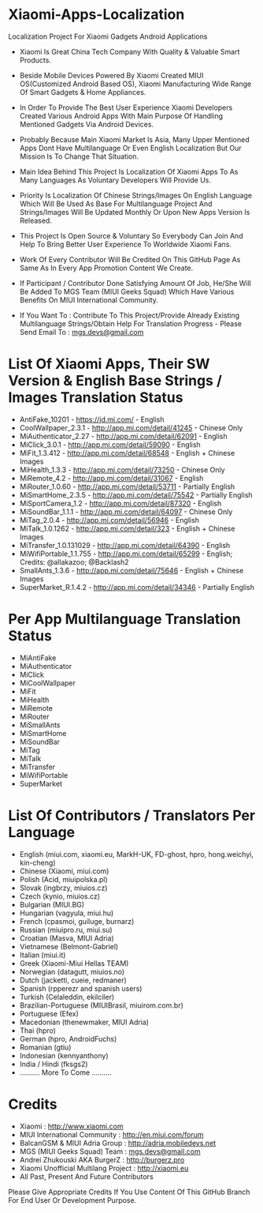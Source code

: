 # Xiaomi-Apps-Localization
Localization Project For Xiaomi Gadgets Android Applications


- Xiaomi Is Great China Tech Company With Quality & Valuable Smart Products.
- Beside Mobile Devices Powered By Xiaomi Created MIUI OS(Customized Android Based OS), Xiaomi Manufacturing Wide Range Of Smart Gadgets & Home Appliances.
- In Order To Provide The Best User Experience Xiaomi Developers Created Various Android Apps With Main Purpose Of Handling Mentioned Gadgets Via Android Devices.


- Probably Because Main Xiaomi Market Is Asia, Many Upper Mentioned Apps Dont Have Multilanguage Or Even English Localization But Our Mission Is To Change That Situation.
- Main Idea Behind This Project Is Localization Of Xiaomi Apps To As Many Languages As Voluntary Developers Will Provide Us. 
- Priority Is Localization Of Chinese Strings/Images On English Language Which Will Be Used As Base For Multilanguage Project And Strings/Images Will Be Updated Monthly Or Upon New Apps Version Is Released.
- This Project Is Open Source & Voluntary So Everybody Can Join And Help To Bring Better User Experience To Worldwide Xiaomi Fans.
- Work Of Every Contributor Will Be Credited On This GitHub Page As Same As In Every App Promotion Content We Create.
- If Participant / Contributor Done Satisfying Amount Of Job, He/She Will Be Added To MGS Team (MIUI Geeks Squad) Which Have Various Benefits On MIUI International Community.
 
- If You Want To : Contribute To This Project/Provide Already Existing Multilanguage Strings/Obtain Help For Translation Progress - Please Send Email To : mgs.devs@gmail.com



# List Of Xiaomi Apps, Their SW Version & English Base Strings / Images Translation Status

- AntiFake_10201 - https://jd.mi.com/ - English
- CoolWallpaper_2.3.1 - http://app.mi.com/detail/41245 - Chinese Only
- MiAuthenticator_2.27 - http://app.mi.com/detail/62091 - English
- MiClick_3.0.1 - http://app.mi.com/detail/59090 - English
- MiFit_1.3.412 - http://app.mi.com/detail/68548 - English + Chinese Images
- MiHealth_1.3.3 - http://app.mi.com/detail/73250 - Chinese Only
- MiRemote_4.2 - http://app.mi.com/detail/31067 - English
- MiRouter_1.0.60 - http://app.mi.com/detail/53711 - Partially English
- MiSmartHome_2.3.5 - http://app.mi.com/detail/75542 - Partially English
- MiSportCamera_1.2 - http://app.mi.com/detail/87320 - English
- MiSoundBar_1.1.1 - http://app.mi.com/detail/64097 - Chinese Only
- MiTag_2.0.4 - http://app.mi.com/detail/56946 - English
- MiTalk_1.0.1262 - http://app.mi.com/detail/323 - English + Chinese Images
- MiTransfer_1.0.131029 - http://app.mi.com/detail/64390 - English
- MiWifiPortable_1.1.755 - http://app.mi.com/detail/65299 - English; Credits: @allakazoo; @Backlash2
- SmallAnts_1.3.6 - http://app.mi.com/detail/75646 - English + Chinese Images
- SuperMarket_R.1.4.2 - http://app.mi.com/detail/34346 - Partially English



# Per App Multilanguage Translation Status

- MiAntiFake
- MiAuthenticator
- MiClick
- MiCoolWallpaper
- MiFit
- MiHealth
- MiRemote
- MiRouter
- MiSmallAnts
- MiSmartHome
- MiSoundBar
- MiTag
- MiTalk
- MiTransfer
- MiWifiPortable
- SuperMarket



# List Of Contributors / Translators Per Language

- English (miui.com, xiaomi.eu, MarkH-UK, FD-ghost, hpro, hong.weichyi, kin-cheng)
- Chinese (Xiaomi, miui.com)
- Polish (Acid, miuipolska.pl)
- Slovak (ingbrzy, miuios.cz)
- Czech (kynio, miuios.cz)
- Bulgarian (MIUI.BG)
- Hungarian (vagyula, miui.hu)
- French (cpasmoi, guiluge, burnarz)
- Russian (miuipro.ru, miui.su)
- Croatian (Masva, MIUI Adria)
- Vietnamese (Belmont-Gabriel)
- Italian (miui.it)
- Greek (Xiaomi-Miui Hellas TEAM)
- Norwegian (datagutt, miuios.no)
- Dutch (jacketti, cueie, redmaner)
- Spanish (rpperezr and spanish users)
- Turkish (Celaleddin, ekilciler)
- Brazilian-Portuguese (MIUIBrasil, miuirom.com.br)
- Portuguese (Efex)
- Macedonian (thenewmaker, MIUI Adria)
- Thai (hpro)
- German (hpro, AndroidFuchs)
- Romanian (gtiu)
- Indonesian (kennyanthony)
- India / Hindi (fksgs2)
- .......... More To Come ..........




# Credits

- Xiaomi : http://www.xiaomi.com
- MIUI International Community : http://en.miui.com/forum
- BalcanGSM & MIUI Adria Group : http://adria.mobiledevs.net
- MGS (MIUI Geeks Squad) Team : mgs.devs@gmail.com
- Andrei Zhukouski AKA BurgerZ : http://burgerz.pro
- Xiaomi Unofficial Multilang Project : http://xiaomi.eu
- All Past, Present And Future Contributors

Please Give Appropriate Credits If You Use Content Of This GitHub Branch For End User Or Development Purpose.